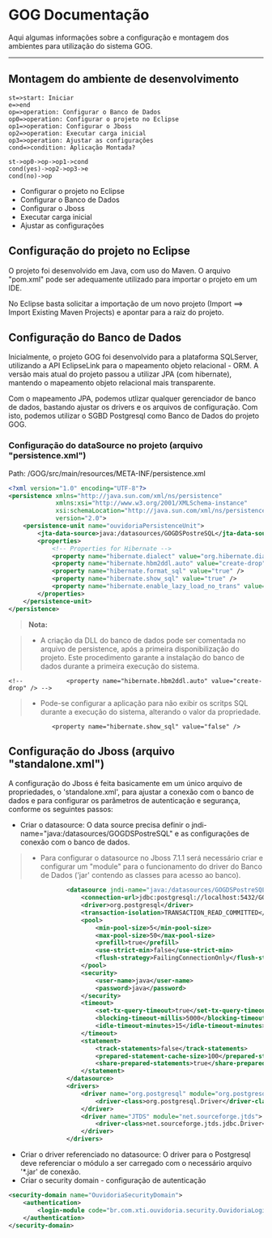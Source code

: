 <script src="https://raw.githubusercontent.com/DmitryBaranovskiy/raphael/master/raphael-min.js"></script>
<script src="http://adrai.github.io/flowchart.js/flowchart-latest.js"></script>
<div id="diagram"></div>
<script>
  var diagram = flowchart.parse("st=>start: Iniciara\n" + 
"e=>end\n" + 
"op=>operation: Configurar o Banco de Dados\n" + 
"op0=>operation: Configurar o projeto no Eclipse\n" + 
"op1=>operation: Configurar o Jboss\n" + 
"op2=>operation: Executar carga inicial\n" + 
"op3=>operation: Ajustar as configurações\n" + 
"cond=>condition: Aplicação Montada?\n" + 
"st->op0->op->op1->cond\n" + 
"cond(yes)->op2->op3->e\n" + 
"cond(no)->op");
  diagram.drawSVG('diagram');
</script>


GOG Documentação 
================
Aqui algumas informações sobre a configuração e montagem dos ambientes para utilização do sistema GOG.

---------------

## Montagem do ambiente de desenvolvimento


```flow
st=>start: Iniciar
e=>end
op=>operation: Configurar o Banco de Dados
op0=>operation: Configurar o projeto no Eclipse
op1=>operation: Configurar o Jboss
op2=>operation: Executar carga inicial
op3=>operation: Ajustar as configurações
cond=>condition: Aplicação Montada?

st->op0->op->op1->cond
cond(yes)->op2->op3->e
cond(no)->op
```

- Configurar o projeto no Eclipse
- Configurar o Banco de Dados
- Configurar o Jboss
- Executar carga inicial
- Ajustar as configurações




## Configuração do projeto no Eclipse
O projeto foi desenvolvido em Java, com uso do Maven. O arquivo "pom.xml" pode ser adequamente utilizado para importar o projeto em um IDE.

No Eclipse basta solicitar a importação de um novo projeto (Import ==> Import Existing Maven Projects) e apontar para a raiz do projeto.

## Configuração do Banco de Dados
Inicialmente, o projeto GOG foi desenvolvido para a plataforma SQLServer, utilizando a API EclipseLink para o mapeamento objeto relacional - ORM.
A versão mais atual do projeto passou a utilizar JPA (com hibernate), mantendo o mapeamento objeto relacional mais transparente. 

Com o mapeamento JPA, podemos utlizar qualquer gerenciador de banco de dados, bastando ajustar os drivers e os arquivos de configuração. Com isto, podemos utilizar o SGBD Postgresql como Banco de Dados do projeto GOG.

### Configuração do dataSource no projeto (arquivo "persistence.xml") 
Path: /GOG/src/main/resources/META-INF/persistence.xml

```xml
<?xml version="1.0" encoding="UTF-8"?>
<persistence xmlns="http://java.sun.com/xml/ns/persistence"
             xmlns:xsi="http://www.w3.org/2001/XMLSchema-instance"
             xsi:schemaLocation="http://java.sun.com/xml/ns/persistence http://java.sun.com/xml/ns/persistence/persistence_2_0.xsd"
             version="2.0">
	<persistence-unit name="ouvidoriaPersistenceUnit">
		<jta-data-source>java:/datasources/GOGDSPostreSQL</jta-data-source>
		<properties>
			<!-- Properties for Hibernate -->
			<property name="hibernate.dialect" value="org.hibernate.dialect.PostgreSQLDialect" />
			<property name="hibernate.hbm2ddl.auto" value="create-drop" /> 
			<property name="hibernate.format_sql" value="true" />
			<property name="hibernate.show_sql" value="true" />
			<property name="hibernate.enable_lazy_load_no_trans" value="true" />
		</properties>
	</persistence-unit>
</persistence>
```

> **Nota:** 

> - A criação da DLL do banco de dados pode ser comentada no arquivo de persistence, após a primeira disponibilização do projeto. Este procedimento garante a instalação do banco de dados durante a primeira execução do sistema.
```
<!-- 			<property name="hibernate.hbm2ddl.auto" value="create-drop" /> -->
```

> - Pode-se configurar a aplicação para não exibir os scritps SQL durante a execução do sistema, alterando o valor da propriedade.

```
 			<property name="hibernate.show_sql" value="false" /> 
```


## Configuração do Jboss (arquivo "standalone.xml")

A configuração do Jboss é feita basicamente em um único arquivo de propriedades, o 'standalone.xml', para ajustar a conexão com o banco de dados e para configurar os parâmetros de autenticação e segurança, conforme os seguintes passos:

- <i class="icon-pencil"></i> Criar o datasource: O data source precisa definir o jndi-name="java:/datasources/GOGDSPostreSQL" e as configurações de conexão com o banco de dados.

> - Para configurar o datasource no Jboss 7.1.1 será necessário criar e configurar um "module" para o funcionamento do driver do Banco de Dados ('jar' contendo as classes para acesso ao banco).

```xml
                <datasource jndi-name="java:/datasources/GOGDSPostreSQL" pool-name="GOGDSPostreSQL" enabled="true" use-java-context="true" use-ccm="true">
                    <connection-url>jdbc:postgresql://localhost:5432/GOG</connection-url>
                    <driver>org.postgresql</driver>
                    <transaction-isolation>TRANSACTION_READ_COMMITTED</transaction-isolation>
                    <pool>
                        <min-pool-size>5</min-pool-size>
                        <max-pool-size>50</max-pool-size>
                        <prefill>true</prefill>
                        <use-strict-min>false</use-strict-min>
                        <flush-strategy>FailingConnectionOnly</flush-strategy>
                    </pool>
                    <security>
                        <user-name>java</user-name>
                        <password>java</password>
                    </security>
                    <timeout>
                        <set-tx-query-timeout>true</set-tx-query-timeout>
                        <blocking-timeout-millis>5000</blocking-timeout-millis>
                        <idle-timeout-minutes>15</idle-timeout-minutes>
                    </timeout>
                    <statement>
                        <track-statements>false</track-statements>
                        <prepared-statement-cache-size>100</prepared-statement-cache-size>
                        <share-prepared-statements>true</share-prepared-statements>
                    </statement>
                </datasource>
                <drivers>
                    <driver name="org.postgresql" module="org.postgresql">
                        <driver-class>org.postgresql.Driver</driver-class>
                    </driver>
                    <driver name="JTDS" module="net.sourceforge.jtds">
                        <driver-class>net.sourceforge.jtds.jdbc.Driver</driver-class>
                    </driver>
                </drivers>
```


- <i class="icon-pencil"></i> Criar o driver referenciado no datasource: O driver para o Postgresql deve referenciar o módulo a ser carregado com o necessário arquivo '*.jar' de conexão.
- <i class="icon-pencil"></i> Criar o security domain - configuração de autenticação

```xml
<security-domain name="OuvidoriaSecurityDomain">
	<authentication>
		<login-module code="br.com.xti.ouvidoria.security.OuvidoriaLoginModule" flag="required"/>
	</authentication>
</security-domain>
```


